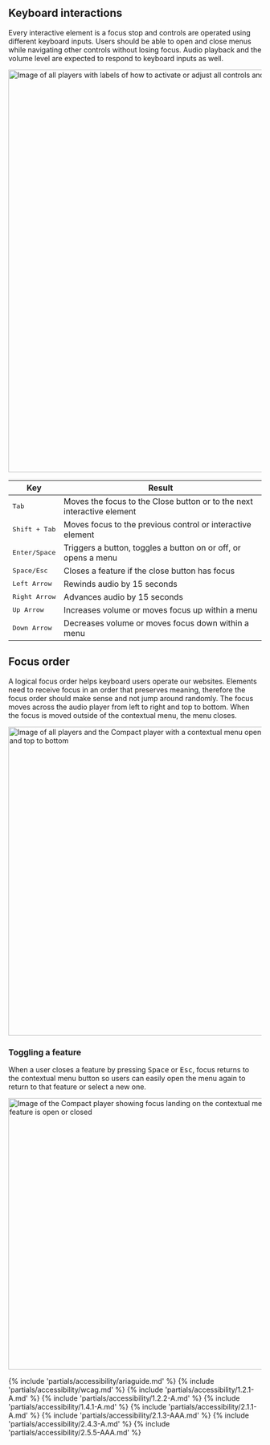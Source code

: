 ## Keyboard interactions

Every interactive element is a focus stop and controls are operated using different keyboard inputs. Users should be able to open and close menus while navigating other controls without losing focus. Audio playback and the volume level are expected to respond to keyboard inputs as well.

<uxdot-example color-palette="lightest" width-adjustment="800px">
  <img alt="Image of all players with labels of how to activate or adjust all controls and menus"
       src="../audio-player-a11y-keyboard-interactions.png"
       width="800px">
</uxdot-example>
 
<rh-table>

| Key                    | Result                                                                 |
| ---------------------- | ---------------------------------------------------------------------- |
| <kbd>Tab</kbd>         | Moves the focus to the Close button or to the next interactive element |
| <kbd>Shift + Tab</kbd> | Moves focus to the previous control or interactive element             |
| <kbd>Enter/Space</kbd> | Triggers a button, toggles a button on or off, or opens a menu         |
| <kbd>Space/Esc</kbd>   | Closes a feature if the close button has focus                         |
| <kbd>Left Arrow</kbd>  | Rewinds audio by 15 seconds                                            |
| <kbd>Right Arrow</kbd> | Advances audio by 15 seconds                                           |
| <kbd>Up Arrow</kbd>    | Increases volume or moves focus up within a menu                       |
| <kbd>Down Arrow</kbd>  | Decreases volume or moves focus down within a menu                     |

</rh-table>

## Focus order

A logical focus order helps keyboard users operate our websites. Elements need to receive focus in an order that preserves meaning, therefore the focus order should make sense and not jump around randomly. The focus moves across the audio player from left to right and top to bottom. When the focus is moved outside of the contextual menu, the menu closes.

<uxdot-example color-palette="lightest" width-adjustment="800px">
  <img alt="Image of all players and the Compact player with a contextual menu open showing the focus order from left to right and top to bottom"
       src="../audio-player-a11y-focus-order.png"
       width="800"
       height="614">
</uxdot-example>

### Toggling a feature

When a user closes a feature by pressing <kbd>Space</kbd> or <kbd>Esc</kbd>, focus returns to the contextual menu button so users can easily open the menu again to return to that feature or select a new one.

<uxdot-example color-palette="lightest" width-adjustment="738px">
  <img alt="Image of the Compact player showing focus landing on the contextual menu or close buttons regardless if a feature is open or closed"
       src="../audio-player-a11y-toggling-feature.png"
       width="738"
       height="540">
</uxdot-example>

{% include 'partials/accessibility/ariaguide.md' %}
{% include 'partials/accessibility/wcag.md' %}
{% include 'partials/accessibility/1.2.1-A.md' %}
{% include 'partials/accessibility/1.2.2-A.md' %}
{% include 'partials/accessibility/1.4.1-A.md' %}
{% include 'partials/accessibility/2.1.1-A.md' %}
{% include 'partials/accessibility/2.1.3-AAA.md' %}
{% include 'partials/accessibility/2.4.3-A.md' %}
{% include 'partials/accessibility/2.5.5-AAA.md' %}
